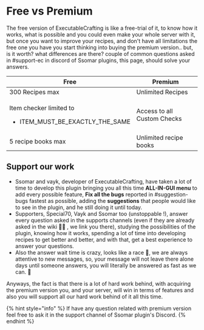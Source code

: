 # Free vs Premium

The free version of ExecutableCrafting is like a free-trial of it, to know how it works, what is possible and you could even make your whole server with it, but once you want to improve your recipes, and don't have all limitations the free one you have you start thinking into buying the premium version.. but, is it worth? what differences are there? couple of common questions asked in #support-ec in discord of Ssomar plugins, this page, should solve your answers.

| Free                                                                           | Premium                     |
| ------------------------------------------------------------------------------ | --------------------------- |
| 300 Recipes max                                                                | Unlimited Recipes           |
| <p>Item checker limited to </p><ul><li>ITEM_MUST_BE_EXACTLY_THE_SAME</li></ul> | Access to all Custom Checks |
| 5 recipe books max                                                             | Unlimited recipe books      |



## Support our work

* Ssomar and vayk, developer of ExecutableCrafting, have taken a lot of time to develop this plugin bringing you all this time **ALL-IN-GUI menu** to add every possible feature, **Fix all the bugs** reported in #suggestion-bugs fastest as possible, adding the **suggestions** that people would like to see in the plugin, and he still doing it until today.
* Supporters, Special70, Vayk and Ssomar too (unstoppable !), answer every question asked in the supports channels (even if they are already asked in the wiki 🤨🤨 , we link you there), studying the possibilities of the plugin, knowing how it works, spending a lot of time into developing recipes to get better and better, and with that, get a best experience to answer your questions.
* Also the answer wait time is crazy, looks like a race 🚗, we are always attentive to new messages, so, your message will not leave there alone days until someone answers, you will literally be answered as fast as we can. 💪

Anyways, the fact is that there is a lot of hard work behind, with acquiring the premium version you, and your server, will win in terms of features and also you will support all our hard work behind of it all this time.

{% hint style="info" %}
If have any question related with premium version feel free to ask it in the support channel of Ssomar plugin's Discord.
{% endhint %}
